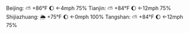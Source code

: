 Beijing: ⛅️  +86°F 🌔 ←4mph 75%
Tianjin: ⛅️  +84°F 🌔 ←12mph 75%
Shijiazhuang: 🌦 +75°F 🌔 ←0mph 100%
Tangshan: ⛅️  +84°F 🌔 ←12mph 75%

